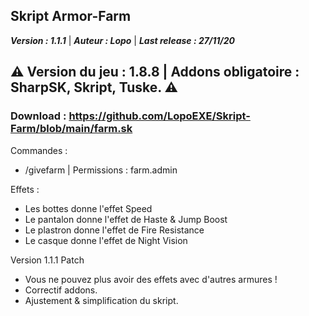 Skript Armor-Farm
-------------

**_Version : 1.1.1_** 
 | 
 **_Auteur : Lopo_**
| 
**_Last release : 27/11/20_**

⚠️ Version du jeu : 1.8.8 | Addons obligatoire : SharpSK, Skript, Tuske. ⚠️
-------------

### Download : https://github.com/LopoEXE/Skript-Farm/blob/main/farm.sk

Commandes : 
- /givefarm | Permissions : farm.admin

Effets :
- Les bottes donne l'effet Speed 
- Le pantalon donne l'effet de Haste & Jump Boost
- Le plastron donne l'effet de Fire Resistance
- Le casque donne l'effet de Night Vision

Version 1.1.1 Patch
- Vous ne pouvez plus avoir des effets avec d'autres armures !
- Correctif addons.
- Ajustement & simplification du skript.
